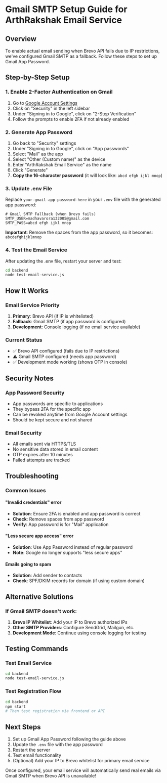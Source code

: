 # Gmail SMTP Setup Guide for ArthRakshak Email Service

## Overview
To enable actual email sending when Brevo API fails due to IP restrictions, we've configured Gmail SMTP as a fallback. Follow these steps to set up Gmail App Password.

## Step-by-Step Setup

### 1. Enable 2-Factor Authentication on Gmail
1. Go to [Google Account Settings](https://myaccount.google.com/)
2. Click on "Security" in the left sidebar
3. Under "Signing in to Google", click on "2-Step Verification"
4. Follow the prompts to enable 2FA if not already enabled

### 2. Generate App Password
1. Go back to "Security" settings
2. Under "Signing in to Google", click on "App passwords"
3. Select "Mail" as the app
4. Select "Other (Custom name)" as the device
5. Enter "ArthRakshak Email Service" as the name
6. Click "Generate"
7. **Copy the 16-character password** (it will look like: `abcd efgh ijkl mnop`)

### 3. Update .env File
Replace `your-gmail-app-password-here` in your `.env` file with the generated app password:

```env
# Gmail SMTP Fallback (when Brevo fails)
SMTP_USER=madhavarora132005@gmail.com
SMTP_PASS=abcd efgh ijkl mnop
```

**Important**: Remove the spaces from the app password, so it becomes: `abcdefghijklmnop`

### 4. Test the Email Service
After updating the .env file, restart your server and test:

```bash
cd backend
node test-email-service.js
```

## How It Works

### Email Service Priority
1. **Primary**: Brevo API (if IP is whitelisted)
2. **Fallback**: Gmail SMTP (if app password is configured)
3. **Development**: Console logging (if no email service available)

### Current Status
- ✅ Brevo API configured (fails due to IP restrictions)
- ⚠️ Gmail SMTP configured (needs app password)
- ✅ Development mode working (shows OTP in console)

## Security Notes

### App Password Security
- App passwords are specific to applications
- They bypass 2FA for the specific app
- Can be revoked anytime from Google Account settings
- Should be kept secure and not shared

### Email Security
- All emails sent via HTTPS/TLS
- No sensitive data stored in email content
- OTP expires after 10 minutes
- Failed attempts are tracked

## Troubleshooting

### Common Issues

#### "Invalid credentials" error
- **Solution**: Ensure 2FA is enabled and app password is correct
- **Check**: Remove spaces from app password
- **Verify**: App password is for "Mail" application

#### "Less secure app access" error
- **Solution**: Use App Password instead of regular password
- **Note**: Google no longer supports "less secure apps"

#### Emails going to spam
- **Solution**: Add sender to contacts
- **Check**: SPF/DKIM records for domain (if using custom domain)

## Alternative Solutions

### If Gmail SMTP doesn't work:
1. **Brevo IP Whitelist**: Add your IP to Brevo authorized IPs
2. **Other SMTP Providers**: Configure SendGrid, Mailgun, etc.
3. **Development Mode**: Continue using console logging for testing

## Testing Commands

### Test Email Service
```bash
cd backend
node test-email-service.js
```

### Test Registration Flow
```bash
cd backend
npm start
# Then test registration via frontend or API
```

## Next Steps

1. Set up Gmail App Password following the guide above
2. Update the `.env` file with the app password
3. Restart the server
4. Test email functionality
5. (Optional) Add your IP to Brevo whitelist for primary email service

Once configured, your email service will automatically send real emails via Gmail SMTP when Brevo API is unavailable!